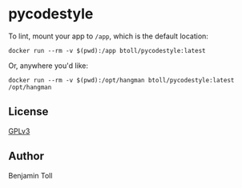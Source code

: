 # pycodestyle

To lint, mount your app to `/app`, which is the default location:

```
docker run --rm -v $(pwd):/app btoll/pycodestyle:latest
```

Or, anywhere you'd like:

```
docker run --rm -v $(pwd):/opt/hangman btoll/pycodestyle:latest /opt/hangman
```

## License

[GPLv3](COPYING)

## Author

Benjamin Toll

